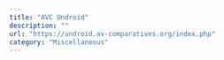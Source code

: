 ```yaml
---
title: "AVC Undroid"
description: ""
url: "https://undroid.av-comparatives.org/index.php"
category: "Miscellaneous"
---
```

